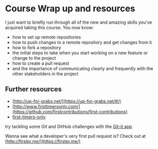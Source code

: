 # Course Wrap up and resources

I just want to briefly run through all of the new and amazing skills you've acquired taking this course. You now know:

- how to set up remote repositories
- how to push changes to a remote repository and get changes from it
- how to fork a repository
- the initial steps to take when you start working on a new feature or change to the project
- how to create a pull request
- and the importance of communicating clearly and frequently with the other stakeholders in the project


## Further resources

- [http://up-for-grabs.net/](https://up-for-grabs.net/#/)
- [http://www.firsttimersonly.com/](https://github.com/firstcontributions/first-contributions)
- [first-timers-only](https://github.com/search?q=label%3Afirst-timers-only+is%3Aopen&type=issues)

try tackling some Git and GitHub challenges with the [Git-it app](https://github.com/jlord/git-it-electron)

Wanna see what a developer's very first pull request is? Check out at [http://firstpr.me/](https://firstpr.me/)
